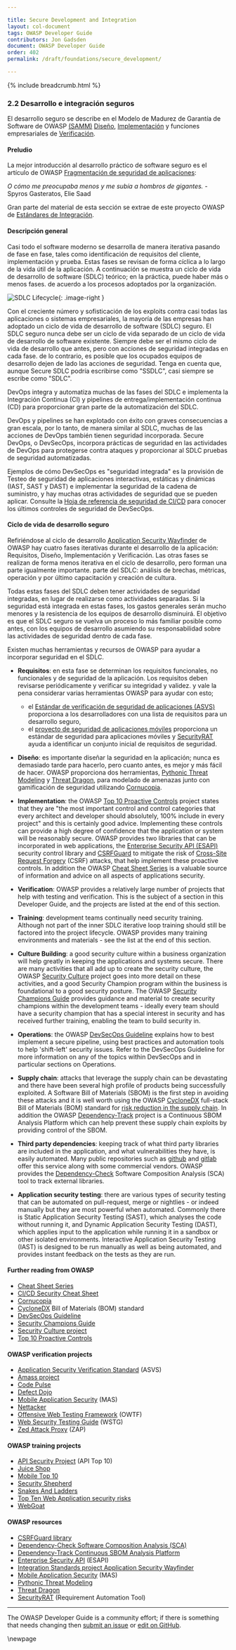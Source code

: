 ```yaml
---

title: Secure Development and Integration
layout: col-document
tags: OWASP Developer Guide
contributors: Jon Gadsden
document: OWASP Developer Guide
order: 402
permalink: /draft/foundations/secure_development/

---
```


{% include breadcrumb.html %}

<style type="text/css">
.image-right {
  height: 180px;
  display: block;
  margin-left: auto;
  margin-right: auto;
  float: right;
}
</style>

### 2.2 Desarrollo e integración seguros

El desarrollo seguro se describe en el Modelo de Madurez de Garantía de Software de OWASP [(SAMM)][samm] [Diseño][sammd], [Implementación][sammi] y funciones empresariales de [Verificación][sammv].

#### Preludio

La mejor introducción al desarrollo práctico de software seguro es el artículo de OWASP [Fragmentación de seguridad de aplicaciones][sdlc]:

_O cómo me preocupaba menos y me subía a hombros de gigantes._ - Spyros Gasteratos, Elie Saad

Gran parte del material de esta sección se extrae de este proyecto OWASP de [Estándares de Integración][intstand].

#### Descripción general

Casi todo el software moderno se desarrolla de manera iterativa pasando de fase en fase,
tales como identificación de requisitos del cliente, implementación y prueba.
Estas fases se revisan de forma cíclica a lo largo de la vida útil de la aplicación.
A continuación se muestra un ciclo de vida de desarrollo de software (SDLC) teórico; en la práctica, puede haber más o menos fases.
de acuerdo a los procesos adoptados por la organización.

![SDLC Lifecycle](../../../assets/images/sdlc_diag.png "notional SDLC lifecycle"){: .image-right }

Con el creciente número y sofisticación de los exploits contra casi todas las aplicaciones o sistemas empresariales,
la mayoría de las empresas han adoptado un ciclo de vida de desarrollo de software (SDLC) seguro.
El SDLC seguro nunca debe ser un ciclo de vida separado de un ciclo de vida de desarrollo de software existente.
Siempre debe ser el mismo ciclo de vida de desarrollo que antes, pero con acciones de seguridad integradas en cada fase.
de lo contrario, es posible que los ocupados equipos de desarrollo dejen de lado las acciones de seguridad.
Tenga en cuenta que, aunque Secure SDLC podría escribirse como "SSDLC", casi siempre se escribe como "SDLC".

DevOps integra y automatiza muchas de las fases del SDLC e implementa la Integración Continua (CI)
y pipelines de entrega/implementación continua (CD) para proporcionar gran parte de la automatización del SDLC.

DevOps y pipelines se han explotado con éxito con graves consecuencias a gran escala, por lo tanto, de manera similar al SDLC, muchas de las acciones de DevOps también tienen seguridad incorporada.
Secure DevOps, o DevSecOps, incorpora prácticas de seguridad en las actividades de DevOps para protegerse contra ataques y proporcionar al SDLC pruebas de seguridad automatizadas.

Ejemplos de cómo DevSecOps es "seguridad integrada" es la provisión de
Testeo de seguridad de aplicaciones interactivas, estáticas y dinámicas (IAST, SAST y DAST)
e implementar la seguridad de la cadena de suministro, y hay muchas otras actividades de seguridad que se pueden aplicar.
Consulte la [Hoja de referencia de seguridad de CI/CD][cscicd] para conocer los últimos controles de seguridad de DevSecOps.

#### Ciclo de vida de desarrollo seguro

Refiriéndose al ciclo de desarrollo [Application Security Wayfinder][intstand] de OWASP hay cuatro fases iterativas durante el desarrollo de la aplicación: Requisitos, Diseño, Implementación y Verificación.
Las otras fases se realizan de forma menos iterativa en el ciclo de desarrollo, pero forman una parte igualmente importante.
parte del SDLC: análisis de brechas, métricas, operación y por último capacitación y creación de cultura.

Todas estas fases del SDLC deben tener actividades de seguridad integradas, en lugar de realizarse como actividades separadas. Si la seguridad está integrada en estas fases, los gastos generales serán mucho menores y la resistencia de los equipos de desarrollo disminuirá. El objetivo es que el SDLC seguro se vuelva un proceso lo más familiar posible como antes, con los equipos de desarrollo asumiendo su responsabilidad sobre las actividades de seguridad dentro de cada fase.

Existen muchas herramientas y recursos de OWASP para ayudar a incorporar seguridad en el SDLC.

* **Requisitos**: en esta fase se determinan los requisitos funcionales, no funcionales y de seguridad de la aplicación.
    Los requisitos deben revisarse periódicamente y verificar su integridad y validez.
    y vale la pena considerar varias herramientas OWASP para ayudar con esto;
  * el [Estándar de verificación de seguridad de aplicaciones (ASVS)][asvs] proporciona a los desarrolladores
      con una lista de requisitos para un desarrollo seguro,
  * el [proyecto de seguridad de aplicaciones móviles][masproject] proporciona un estándar de seguridad para aplicaciones móviles
      y [SecurityRAT][srat] ayuda a identificar un conjunto inicial de requisitos de seguridad.

* **Diseño**: es importante diseñar la seguridad en la aplicación; nunca es demasiado tarde para hacerlo, pero cuanto antes, es mejor y más fácil de hacer. OWASP proporciona dos herramientas, [Pythonic Threat Modeling][pytm]
    y [Threat Dragon][tdtm], para modelado de amenazas junto con gamificación de seguridad utilizando [Cornucopia][cornucopia].

* **Implementation**: the OWASP [Top 10 Proactive Controls][proactive10] project states that they are
    "the most important control and control categories that every architect and developer should absolutely,
    100% include in every project" and this is certainly good advice. Implementing these controls can provide
    a high degree of confidence that the application or system will be reasonably secure.
    OWASP provides two libraries that can be incorporated in web applications,
    the [Enterprise Security API (ESAPI)][esapi-project] security control library
    and [CSRFGuard][csrfguard] to mitigate the risk of [Cross-Site Request Forgery][cscsrf] (CSRF) attacks,
    that help implement these proactive controls. In addition the OWASP [Cheat Sheet Series][csproject]
    is a valuable source of information and advice on all aspects of applications security.

* **Verification**: OWASP provides a relatively large number of projects that help with testing and verification.
   This is the subject of a section in this Developer Guide, and the projects are listed at the end of this section.

* **Training**: development teams continually need security training.
   Although not part of the inner SDLC iterative loop training should still be factored into the project lifecycle.
   OWASP provides many training environments and materials - see the list at the end of this section.

* **Culture Building**: a good security culture within a business organization will help greatly in keeping
   the applications and systems secure. There are many activities that all add up to create the
   security culture, the OWASP [Security Culture][culture] project goes into more detail on these activities,
   and a good Security Champion program within the business is foundational to a good security posture.
   The OWASP [Security Champions Guide][champions] provides guidance and material to create security champions
   within the development teams - ideally every team should have a security champion that has
   a special interest in security and has received further training, enabling the team to build security in.

* **Operations**: the OWASP [DevSecOps Guideline][devsecops] explains how to best implement a secure pipeline,
    using best practices and automation tools to help 'shift-left' security issues.
    Refer to the DevSecOps Guideline for more information on any of the topics within DevSecOps
    and in particular sections on Operations.

* **Supply chain**: attacks that leverage the supply chain can be devastating
    and there have been several high profile of products being successfully exploited.
    A Software Bill of Materials (SBOM) is the first step in avoiding these attacks and
    it is well worth using the OWASP [CycloneDX][cyclone] full-stack Bill of Materials (BOM) standard
    for [risk reduction in the supply chain][cschain].
    In addition the OWASP [Dependency-Track][deptrack] project is a Continuous SBOM Analysis Platform
    which can help prevent these supply chain exploits by providing control of the SBOM.

* **Third party dependencies**: keeping track of what third party libraries are included in the application,
    and what vulnerabilities they have, is easily automated. Many public repositories such as [github][github]
    and [gitlab][gitlab] offer this service along with some commercial vendors.
    OWASP provides the [Dependency-Check][depcheck] Software Composition Analysis (SCA) tool
    to track external libraries.

* **Application security testing**: there are various types of security testing that can be automated on pull-request,
   merge or nightlies - or indeed manually but they are most powerful when automated. Commonly there is
   Static Application Security Testing (SAST), which analyses the code without running it,
   and Dynamic Application Security Testing (DAST), which applies input to the application while running it in a sandbox
   or other isolated environments.
   Interactive Application Security Testing (IAST) is designed to be run manually as well as being automated,
   and provides instant feedback on the tests as they are run.

#### Further reading from OWASP

* [Cheat Sheet Series][csproject]
* [CI/CD Security Cheat Sheet][cscicd]
* [Cornucopia][cornucopia]
* [CycloneDX][cyclone] Bill of Materials (BOM) standard
* [DevSecOps Guideline][devsecops]
* [Security Champions Guide][champions]
* [Security Culture project][culture]
* [Top 10 Proactive Controls][proactive10]

#### OWASP verification projects

* [Application Security Verification Standard][asvs] (ASVS)
* [Amass project][amass]
* [Code Pulse][pulse]
* [Defect Dojo][defectdojo]
* [Mobile Application Security][masproject] (MAS)
* [Nettacker][net]
* [Offensive Web Testing Framework][owtf] (OWTF)
* [Web Security Testing Guide][wstg] (WSTG)
* [Zed Attack Proxy][zap] (ZAP)

#### OWASP training projects

* [API Security Project][apisec] (API Top 10)
* [Juice Shop][juice]
* [Mobile Top 10][mobile10]
* [Security Shepherd][sec-shep]
* [Snakes And Ladders][snakes]
* [Top Ten Web Application security risks][top10]
* [WebGoat][webgoat]

#### OWASP resources

* [CSRFGuard library][csrfguard]
* [Dependency-Check Software Composition Analysis (SCA)][depcheck]
* [Dependency-Track Continuous SBOM Analysis Platform][deptrack]
* [Enterprise Security API][esapi-project] (ESAPI)
* [Integration Standards project Application Security Wayfinder][intstand]
* [Mobile Application Security][mas] (MAS)
* [Pythonic Threat Modeling][pytm]
* [Threat Dragon][tdtm]
* [SecurityRAT][srat] (Requirement Automation Tool)

----

The OWASP Developer Guide is a community effort; if there is something that needs changing
then [submit an issue][issue0402] or [edit on GitHub][edit0402].

[amass]: https://owasp.org/www-project-amass/
[apisec]: https://owasp.org/API-Security
[asvs]: https://owasp.org/www-project-application-security-verification-standard/
[champions]: https://owasp.org/www-project-security-champions-guidebook/
[cscicd]: https://cheatsheetseries.owasp.org/cheatsheets/CI_CD_Security_Cheat_Sheet
[cornucopia]: https://owasp.org/www-project-cornucopia/
[cschain]: https://cheatsheetseries.owasp.org/cheatsheets/Software_Supply_Chain_Security
[cscsrf]: https://cheatsheetseries.owasp.org/cheatsheets/Cross-Site_Request_Forgery_Prevention_Cheat_Sheet
[csproject]: https://owasp.org/www-project-cheat-sheets/
[csrfguard]: https://owasp.org/www-project-csrfguard/
[culture]: https://owasp.org/www-project-security-culture/
[cyclone]: https://owasp.org/www-project-cyclonedx/
[depcheck]: https://owasp.org/www-project-dependency-check/
[deptrack]: https://dependencytrack.org/
[devsecops]: https://owasp.org/www-project-devsecops-guideline/
[defectdojo]: https://www.defectdojo.org/
[edit0402]: https://github.com/OWASP/www-project-developer-guide/blob/main/draft/04-foundations/02-secure-development.md
[esapi-project]: https://owasp.org/www-project-enterprise-security-api/
[github]: https://github.com/
[gitlab]: https://about.gitlab.com/
[issue0402]: https://github.com/OWASP/www-project-developer-guide/issues/new?labels=enhancement&template=request.md&title=Update:%2004-foundations/02-secure-development
[juice]: https://owasp.org/www-project-juice-shop/
[mas]: https://mas.owasp.org/
[masproject]: https://owasp.org/www-project-mobile-app-security/
[mobile10]: https://owasp.org/www-project-mobile-top-10/
[net]: https://owasp.org/www-project-nettacker/
[owtf]: https://owasp.org/www-project-owtf/
[proactive10]: https://owasp.org/www-project-proactive-controls/
[pulse]: https://owasp.org/www-project-code-pulse/
[pytm]: https://owasp.org/www-project-pytm/
[samm]: https://owaspsamm.org/about/
[sammd]: https://owaspsamm.org/model/design/
[sammi]: https://owaspsamm.org/model/implementation/
[sammv]: https://owaspsamm.org/model/verification/
[sdlc]: https://owasp.org/www-project-integration-standards/writeups/owasp_in_sdlc/
[sec-shep]: https://owasp.org/www-project-security-shepherd/
[snakes]: https://owasp.org/www-project-snakes-and-ladders/
[srat]: https://owasp.org/www-project-securityrat/
[tdtm]: https://owasp.org/www-project-threat-dragon/
[top10]: https://owasp.org/Top10/
[intstand]: https://owasp.org/www-project-integration-standards/
[webgoat]: https://owasp.org/www-project-webgoat/
[wstg]: https://owasp.org/www-project-web-security-testing-guide/
[zap]: https://www.zaproxy.org/

\newpage
